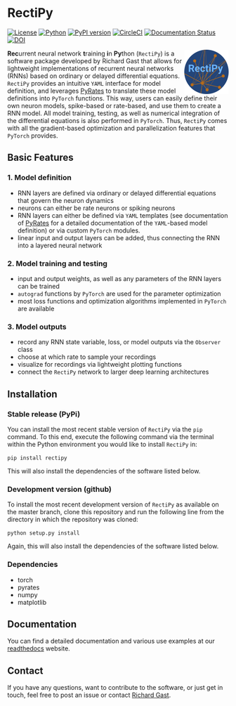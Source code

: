 # RectiPy

[![License](https://img.shields.io/github/license/pyrates-neuroscience/RectiPy.svg)](https://github.com/pyrates-neuroscience/RectiPy)
[![Python](https://img.shields.io/pypi/pyversions/rectipy.svg?style=plastic)](https://badge.fury.io/py/rectipy)
[![PyPI version](https://badge.fury.io/py/rectipy.svg)](https://badge.fury.io/py/rectipy)
[![CircleCI](https://circleci.com/gh/pyrates-neuroscience/RectiPy.svg?style=svg)](https://circleci.com/gh/pyrates-neuroscience/RectiPy)
[![Documentation Status](https://readthedocs.org/projects/rectipy/badge/?version=latest)](https://rectipy.readthedocs.io/en/latest/?badge=latest)
[![DOI](https://zenodo.org/badge/523464500.svg)](https://zenodo.org/badge/latestdoi/523464500)

<img src="./RectiPy_logo_color.png" width="20%" heigth="20%" align="right">

**Rec**urrent neural network **t**raining **i**n **Py**thon (`RectiPy`) is a software package developed by Richard Gast 
that allows for lightweight implementations of recurrent neural networks (RNNs) based on ordinary or delayed 
differential equations.
`RectiPy` provides an intuitive `YAML` interface for model definition, and leverages [PyRates](https://github.com/pyrates-neuroscience/PyRates)
to translate these model definitions into `PyTorch` functions.
This way, users can easily define their own neuron models, spike-based or rate-based, and use them to create a RNN model.
All model training, testing, as well as numerical integration of the differential equations is also performed in `PyTorch`.
Thus, `RectiPy` comes with all the gradient-based optimization and parallelization features that `PyTorch` provides.

## Basic Features

### 1. Model definition
- RNN layers are defined via ordinary or delayed differential equations that govern the neuron dynamics
- neurons can either be rate neurons or spiking neurons
- RNN layers can either be defined via `YAML` templates (see documentation of [PyRates](https://github.com/pyrates-neuroscience/PyRates) for a detailed documentation of the `YAML`-based model definition) or via custom `PyTorch` modules.
- linear input and output layers can be added, thus connecting the RNN into a layered neural network

### 2. Model training and testing
- input and output weights, as well as any parameters of the RNN layers can be trained
- `autograd` functions by `PyTorch` are used for the parameter optimization
- most loss functions and optimization algorithms implemented in `PyTorch` are available

### 3. Model outputs
- record any RNN state variable, loss, or model outputs via the `Observer` class 
- choose at which rate to sample your recordings
- visualize for recordings via lightweight plotting functions
- connect the `RectiPy` network to larger deep learning architectures

## Installation

### Stable release (PyPi)

You can install the most recent stable version of `RectiPy` via the `pip` command. 
To this end, execute the following command via the terminal within the Python environment you would like to install `RectiPy` in:

```
pip install rectipy
```
This will also install the dependencies of the software listed below.

### Development version (github)

To install the most recent development version of `RectiPy` as available on the master branch, clone this repository and run the 
following line from the directory in which the repository was cloned:
```
python setup.py install
```
Again, this will also install the dependencies of the software listed below.

### Dependencies
- torch
- pyrates
- numpy
- matplotlib

## Documentation

You can find a detailed documentation and various use examples at our [readthedocs](https://rectipy.readthedocs.io/en/latest/) website.

## Contact

If you have any questions, want to contribute to the software, or just get in touch, feel free to post an issue or contact [Richard Gast](https://www.richardgast.me).
